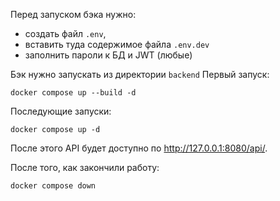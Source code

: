 Перед запуском бэка нужно:
- создать файл `.env`,
- вставить туда содержимое файла `.env.dev`
- заполнить пароли к БД и JWT (любые)

Бэк нужно запускать из директории `backend`
Первый запуск:
```shell
docker compose up --build -d
```

Последующие запуски:
```shell
docker compose up -d
```

После этого API будет доступно по http://127.0.0.1:8080/api/.

После того, как закончили работу:
```shell
docker compose down
```